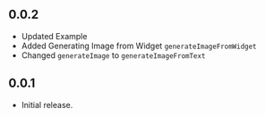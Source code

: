 ## 0.0.2

* Updated Example
* Added Generating Image from Widget `generateImageFromWidget`
* Changed `generateImage` to `generateImageFromText`

## 0.0.1

* Initial release.
